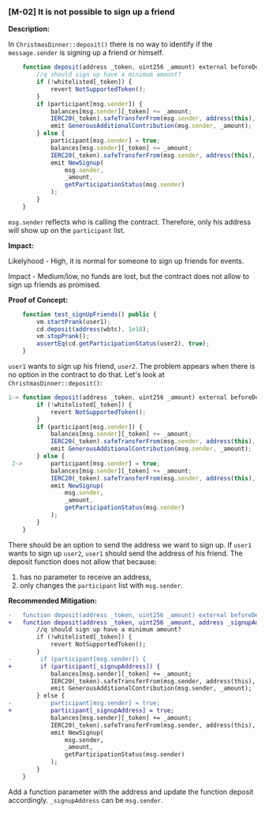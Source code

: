 ### [M-02] It is not possible to sign up a friend

**Description:**

In `ChristmasDinner::deposit()` there is no way to identify if the `message.sender` is signing up a friend or himself.

```javascript
    function deposit(address _token, uint256 _amount) external beforeDeadline {
        //q should sign up have a minimum amount?
        if (!whitelisted[_token]) {
            revert NotSupportedToken();
        }
        if (participant[msg.sender]) {
            balances[msg.sender][_token] += _amount;
            IERC20(_token).safeTransferFrom(msg.sender, address(this), _amount);
            emit GenerousAdditionalContribution(msg.sender, _amount);
        } else {
            participant[msg.sender] = true;
            balances[msg.sender][_token] += _amount;
            IERC20(_token).safeTransferFrom(msg.sender, address(this), _amount);
            emit NewSignup(
                msg.sender,
                _amount,
                getParticipationStatus(msg.sender)
            );
        }
    }
```
`msg.sender` reflects who is calling the contract. Therefore, only his address will show up on the `participant` list.


**Impact:**

Likelyhood - High, it is normal for someone to sign up friends for events.

Impact - Medium/low, no funds are lost, but the contract does not allow to sign up friends as promised.


**Proof of Concept:**

```javascript
    function test_signUpFriends() public {
        vm.startPrank(user1);
        cd.deposit(address(wbtc), 1e18);
        vm.stopPrank();
        assertEq(cd.getParticipationStatus(user2), true);
    }
```
`user1` wants to sign up his friend, `user2`. The problem appears when there is no option in the contract to do that. Let's look at `ChristmasDinner::deposit()`:

```javascript
1-> function deposit(address _token, uint256 _amount) external beforeDeadline {
        if (!whitelisted[_token]) {
            revert NotSupportedToken();
        }
        if (participant[msg.sender]) {
            balances[msg.sender][_token] += _amount;
            IERC20(_token).safeTransferFrom(msg.sender, address(this), _amount);
            emit GenerousAdditionalContribution(msg.sender, _amount);
        } else {
 2->        participant[msg.sender] = true;
            balances[msg.sender][_token] += _amount;
            IERC20(_token).safeTransferFrom(msg.sender, address(this), _amount);
            emit NewSignup(
                msg.sender,
                _amount,
                getParticipationStatus(msg.sender)
            );
        }
    }
```
There should be an option to send the address we want to sign up. If `user1` wants to sign up `user2`, `user1` should send the address of his friend. The deposit function does not allow that because:
1. has no parameter to receive an address,
2. only changes the `participant` list with `msg.sender`.


**Recommended Mitigation:**

```diff
-   function deposit(address _token, uint256 _amount) external beforeDeadline {
+   function deposit(address _token, uint256 _amount, address _signupAddress) external beforeDeadline {
        //q should sign up have a minimum amount?
        if (!whitelisted[_token]) {
            revert NotSupportedToken();
        }
-        if (participant[msg.sender]) {
+        if (participant[_signupAddress]) {
            balances[msg.sender][_token] += _amount;
            IERC20(_token).safeTransferFrom(msg.sender, address(this), _amount);
            emit GenerousAdditionalContribution(msg.sender, _amount);
        } else {
-           participant[msg.sender] = true;
+           participant[_signupAddress] = true;
            balances[msg.sender][_token] += _amount;
            IERC20(_token).safeTransferFrom(msg.sender, address(this), _amount);
            emit NewSignup(
                msg.sender,
                _amount,
                getParticipationStatus(msg.sender)
            );
        }
    }
```

Add a function parameter with the address and update the function deposit accordingly. `_signupAddress` can be `msg.sender`.